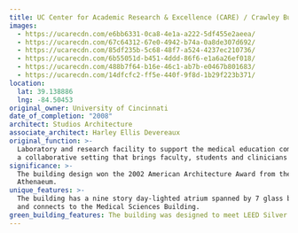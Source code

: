 ```yaml
---
title: UC Center for Academic Research & Excellence (CARE) / Crawley Building
images:
  - https://ucarecdn.com/e6bb6331-0ca8-4e1a-a222-5df455e2aeea/
  - https://ucarecdn.com/67c64312-67e0-4942-b74a-0a8de307d692/
  - https://ucarecdn.com/85df235b-5c68-48f7-a524-4237ec210736/
  - https://ucarecdn.com/6b55051d-b451-4ddd-86f6-e1a6a26ef018/
  - https://ucarecdn.com/488b7f64-b16e-46c1-ab7b-e0467b801683/
  - https://ucarecdn.com/14dfcfc2-ff5e-440f-9f8d-1b29f223b371/
location:
  lat: 39.138886
  lng: -84.50453
original_owner: University of Cincinnati
date_of_completion: "2008"
architect: Studios Architecture
associate_architect: Harley Ellis Devereaux
original_function: >-
  Laboratory and research facility to support the medical education community in
  a collaborative setting that brings faculty, students and clinicians together.
significance: >-
  The building design won the 2002 American Architecture Award from the Chicago
  Athenaeum.
unique_features: >-
  The building has a nine story day-lighted atrium spanned by 7 glass bridges
  and connects to the Medical Sciences Building.
green_building_features: The building was designed to meet LEED Silver standards.
---
```

